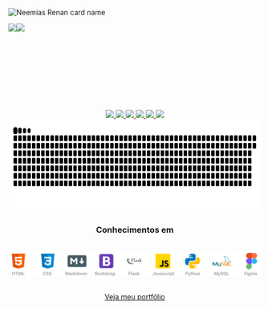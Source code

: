 ![Neemias Renan card name](https://cardivo.vercel.app/api?name=Neemias%20Renan&description=Olá,%20eu%20sou%20um%20programador%20Web%20e%20tenho%2019%20anos.%20É%20um%20prazer%20ter%20você%20aqui.%20%F0%9F%91%8B&image=https://avatars.githubusercontent.com/u/69238611?v=4&fontColor=silver)
<!-- #afafaf -->
<div align="center" style="display: inline-flex; flex-direction: row;">
  <img height="140em" align="center" src="https://github-readme-stats.vercel.app/api?username=Neemias-Renan&theme=github_dark&show_icons=true&custom_title=Estatísticas%20do%20Github">
  <img  height="140em" align="center"src="https://github-readme-stats.vercel.app/api/top-langs/?username=Neemias-Renan&hide=css&layout=compact&theme=github_dark&&custom_title=Linguagens%20mais%20usadas&langs_count=16">
</div>

## 

<div align="center">
 <a href="mailto:neemiasrenan2015@gmail.com">
    <img src="https://img.shields.io/badge/Gmail-D14836?style=for-the-badge&logo=gmail&logoColor=white">
  </a>
  <a href="https://github.com/Neemias-Renan">
    <img src="https://img.shields.io/badge/GitHub-100000?style=for-the-badge&logo=github&logoColor=white">
  </a>
  
  <a href="https://www.instagram.com/neemias.renan">
    <img src="https://img.shields.io/badge/Instagram-E4405F?style=for-the-badge&logo=instagram&logoColor=white">
  </a>
  
   <a href="https://www.facebook.com/neemiasrenan.santosoliveira/">
    <img src="https://img.shields.io/badge/Facebook-1877F2?style=for-the-badge&logo=facebook&logoColor=white">
  </a>
   
  <a href="https://www.linkedin.com/in/neemias-renan-54279b196/">
    <img src="https://img.shields.io/badge/LinkedIn-0077B5?style=for-the-badge&logo=linkedin&logoColor=white">
  </a>
  
  <a href="https://www.youtube.com/channel/UC7tA82I50dBcQacadUFMYeQ">
    <img src="https://img.shields.io/badge/YouTube-FF0000?style=for-the-badge&logo=youtube&logoColor=white">
  </a>
</div>

<div align="center">
 <img height="180em" align="center" src="https://github.com/Neemias-Renan/Neemias-Renan/blob/output/github-contribution-grid-snake.svg">
</div>

## 

<div align="center">
  <h3><b>Conhecimentos em</b></h3>
  <br>
  <img src="conhecimentos.svg">
</div>

## 

<div align="center">
      <a href="https://neemias-renan.github.io/my-portfolio/index.html">Veja meu portfólio</a>
</div>


